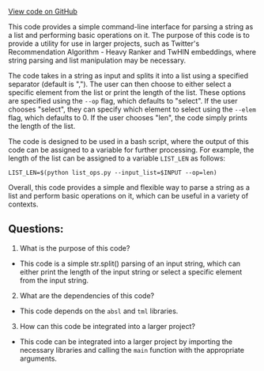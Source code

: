 [View code on GitHub](https://github.com/twitter/the-algorithm-ml/machines/list_ops.py)

This code provides a simple command-line interface for parsing a string as a list and performing basic operations on it. The purpose of this code is to provide a utility for use in larger projects, such as Twitter's Recommendation Algorithm - Heavy Ranker and TwHIN embeddings, where string parsing and list manipulation may be necessary.

The code takes in a string as input and splits it into a list using a specified separator (default is ","). The user can then choose to either select a specific element from the list or print the length of the list. These options are specified using the `--op` flag, which defaults to "select". If the user chooses "select", they can specify which element to select using the `--elem` flag, which defaults to 0. If the user chooses "len", the code simply prints the length of the list.

The code is designed to be used in a bash script, where the output of this code can be assigned to a variable for further processing. For example, the length of the list can be assigned to a variable `LIST_LEN` as follows:

```
LIST_LEN=$(python list_ops.py --input_list=$INPUT --op=len)
```

Overall, this code provides a simple and flexible way to parse a string as a list and perform basic operations on it, which can be useful in a variety of contexts.
## Questions: 
 1. What is the purpose of this code?
- This code is a simple str.split() parsing of an input string, which can either print the length of the input string or select a specific element from the input string.

2. What are the dependencies of this code?
- This code depends on the `absl` and `tml` libraries.

3. How can this code be integrated into a larger project?
- This code can be integrated into a larger project by importing the necessary libraries and calling the `main` function with the appropriate arguments.
